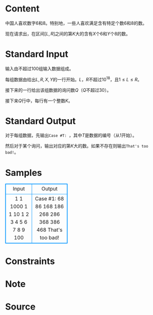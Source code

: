 
# Content

中国人喜欢数字$6$和$8$。特别地，一些人喜欢满足含有特定个数$6$和$8$的数。

现在请求出，在区间$[L,R]$之间的第$K$大的含有$X$个$6$和$Y$个$8$的数。

# Standard Input

输入由不超过$100$组输入数据组成。

每组数据由给出$L,R,X,Y$的一行开始。$L$，$R$不超过$10^{18}$，且$1\leq L\leq R$。

接下来的一行给出该组数据的询问数$Q$（$Q$不超过$30$）。

接下来$Q$行中，每行有一个整数$K$。

# Standard Output

对于每组数据，先输出`Case #T: `，其中$T$是数据的编号（从$1$开始）。

然后对于某个询问，输出对应的第$K$大的数。如果不存在则输出`That's too bad!`。

# Samples

<style>
        table,table tr th, table tr td { border:1px solid #0094ff; }
        table { width: 200px; min-height: 25px; line-height: 25px; text-align: center; border-collapse: collapse;}   
    </style>
<table>
	<tr>
		<td>Input</td>
		<td>Output</td>
	</tr>
<tr><td>1
1 1000 1 1
10
1
2
3
4
5
6
7
8
9
100</td><td>Case #1:
68
86
168
186
268
286
368
386
468
That's too bad!</td></tr></table>


# Constraints



# Note



# Source


